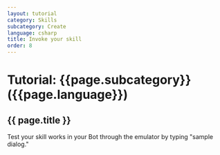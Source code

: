 ```yaml
---
layout: tutorial
category: Skills
subcategory: Create
language: csharp
title: Invoke your skill
order: 8
---
```


# Tutorial: {{page.subcategory}} ({{page.language}})

## {{ page.title }}

Test your skill works in your Bot through the emulator by typing "sample dialog."
